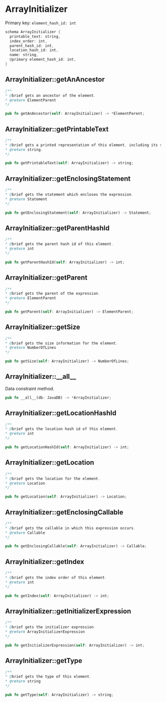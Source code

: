 # ArrayInitializer

Primary key: `element_hash_id: int`

```rust
schema ArrayInitializer {
  printable_text: string,
  index_order: int,
  parent_hash_id: int,
  location_hash_id: int,
  name: string,
  @primary element_hash_id: int,
}
```
## ArrayInitializer::getAnAncestor

```java
/**
* @brief gets an ancestor of the element.
* @return ElementParent 
*/
```
```rust
pub fn getAnAncestor(self: ArrayInitializer) -> *ElementParent;
```
## ArrayInitializer::getPrintableText

```java
/**
* @brief gets a printed representation of this element, including its structure where applicable.
* @return string.
*/
```
```rust
pub fn getPrintableText(self: ArrayInitializer) -> string;
```
## ArrayInitializer::getEnclosingStatement

```java
/**
* @brief gets the statement which encloses the expression.
* @return Statement 
*/
```
```rust
pub fn getEnclosingStatement(self: ArrayInitializer) -> Statement;
```
## ArrayInitializer::getParentHashId

```java
/**
* @brief gets the parent hash id of this element.
* @return int
*/
```
```rust
pub fn getParentHashId(self: ArrayInitializer) -> int;
```
## ArrayInitializer::getParent

```java
/**
* @brief gets the parent of the expression.
* @return ElementParent 
*/
```
```rust
pub fn getParent(self: ArrayInitializer) -> ElementParent;
```
## ArrayInitializer::getSize

```java
/**
* @brief gets the size information for the element.
* @return NumberOfLines
*/
```
```rust
pub fn getSize(self: ArrayInitializer) -> NumberOfLines;
```
## ArrayInitializer::\_\_all\_\_

Data constraint method.

```rust
pub fn __all__(db: JavaDB) -> *ArrayInitializer;
```
## ArrayInitializer::getLocationHashId

```java
/**
* @brief gets the location hash id of this element.
* @return int
*/
```
```rust
pub fn getLocationHashId(self: ArrayInitializer) -> int;
```
## ArrayInitializer::getLocation

```java
/**
* @brief gets the location for the element.
* @return Location
*/
```
```rust
pub fn getLocation(self: ArrayInitializer) -> Location;
```
## ArrayInitializer::getEnclosingCallable

```java
/**
* @brief gets the callable in which this expression occurs.
* @return Callable 
*/
```
```rust
pub fn getEnclosingCallable(self: ArrayInitializer) -> Callable;
```
## ArrayInitializer::getIndex

```java
/**
* @brief gets the index order of this element.
* @return int
*/
```
```rust
pub fn getIndex(self: ArrayInitializer) -> int;
```
## ArrayInitializer::getInitializerExpression

```java
/**
* @brief gets the initializer expression.
* @return ArrayInitializerExpression 
*/
```
```rust
pub fn getInitializerExpression(self: ArrayInitializer) -> int;
```
## ArrayInitializer::getType

```java
/**
* @brief gets the type of this element.
* @return string
*/
```
```rust
pub fn getType(self: ArrayInitializer) -> string;
```
